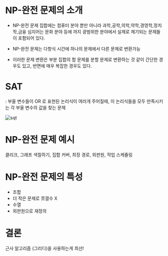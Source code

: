 

# NP-완전 문제의 소개
- NP-완전 문제 집합에는 컴퓨터 분야 뿐만 아니라 과학,공학,의학,약학,경영학,정치학,금융 심지어는 문화 분야 등에 까지 
광범위한 분야에서 실제로 제기되는 문제들이 포함되어 있다.

- NP-완전 문제는 다항식 시간에 하나의 문제에서 다른 문제로 변환가능
- 이러한 문제 변환은 부분 집합의 합 문제를 분할 문제로 변환하는 것 같이 간단한 경우도 있고, 반면에 매우 복잡한 경우도 있다.


# SAT
: 부울 변수들이 OR 로 표현된 논리식이 여러개 주어질때, 이 논리식들을 모두 만족시키는 각 부울 변수의 값을 찾는 문제

![sqt](https://user-images.githubusercontent.com/86418674/172488475-aee49f52-38c2-45a5-89ef-69027f8f76b0.png)

# NP-완전 문제 예시

클리크, 그래프 색칠하기, 집합 커버, 최장 경로, 외판원, 작업 스케쥴링


# NP-완전 문제의 특성
- 조합
- 더 작은 문제로 쪼갤수 X
- 수열
- 외판원으로 재정의 

# 결론
근사 알고리즘 (그리디)을 사용하는게 최선!
